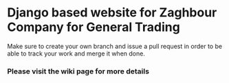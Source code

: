 # Django based website for Zaghbour Company for General Trading
Make sure to create your own branch and issue a pull request in order to be able to track your work and merge it when done.
### Please visit the wiki page for more details

